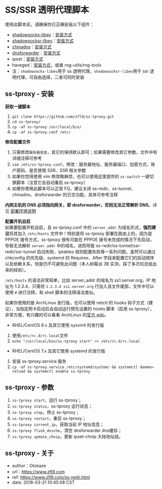 # SS/SSR 透明代理脚本
使用此脚本前，请确保你已正确安装以下组件：
- [shadowsocks-libev](https://github.com/shadowsocks/shadowsocks-libev)：[安装方式](https://www.zfl9.com/ss-redir.html#shadowsocks-libev)
- [shadowsocksr-libev](https://github.com/shadowsocksr-backup/shadowsocksr-libev)：[安装方式](https://www.zfl9.com/ss-redir.html#shadowsocksr-libev)
- [chinadns](https://github.com/shadowsocks/ChinaDNS)：[安装方式](https://www.zfl9.com/ss-redir.html#chinadns)
- [dnsforwarder](https://github.com/holmium/dnsforwarder)：[安装方式](https://www.zfl9.com/ss-redir.html#dnsforwarder)
- ipset：[安装方式](https://www.zfl9.com/ss-redir.html#ipset)
- haveged：[安装方式](https://www.zfl9.com/ss-redir.html#haveged)，或者 rng-utils/rng-tools
- 注：`shadowsocks-libev`用于 ss 透明代理，`shadowsocksr-libev`用于 ssr 透明代理，可自由选择，二者可同时安装

## ss-tproxy - 安装
**获取一键脚本**
1. `git clone https://github.com/zfl9/ss-tproxy.git`
2. `cd ss-tproxy/`
3. `cp -af ss-tproxy /usr/local/bin/`
4. `cp -af ss-tproxy.conf /etc/`

**修改配置文件**
1. 只需修改`服务器信息`，其它的保持默认即可；如果需要修改其它参数，文件中有详细注释可参考
2. `vim /etc/ss-tproxy.conf`，修改：服务器地址、服务器端口、加密方式、账户密码、是否使用 SSR、SSR 相关参数
3. 如果你觉得使用 vim 修改略麻烦，也可以使用这里提供的 `ss-switch` 一键切换脚本（注意它会自动重启 ss-tproxy）
4. 如果你使用此脚本可以正常 FQ，建议关闭 ss-redir、ss-tunnel、chinadns、dnsforwarder 的日志功能，具体可参考注释

**内网主机的 DNS 必须指向网关，即 dnsforwarder，否则无法正常解析 DNS**。详见 [部署环境说明](https://www.zfl9.com/ss-redir.html#%E9%83%A8%E7%BD%B2%E7%8E%AF%E5%A2%83%E8%AF%B4%E6%98%8E)

**配置开机自启**<br>
如果要配置开机自启，且 ss-tproxy.conf 中的 `server_addr` 为域名形式，**强烈建议**将其加入 `/etc/hosts` 文件中！特别是将 ss-tproxy 部署在路由上的，因为是 PPPOE 拨号方式，ss-tproxy 很有可能在 PPPOE 拨号未完成的情况下先启动，导致无法解析 `server_addr` 中的域名，进而导致 ss-redir/ss-tunnel/ssr-redir/ssr-tunnel 启动失败、iptables 规则配置失败等一系列问题。虽然可以通过 chkconfig 的优先级、systemd 的 Requires、After 字段来配置它们的启动顺序以及依赖关系，但是仍不可避免此问题（本人树莓派 3B 实测，踩了多次坑总结出来的经验）。

`/etc/hosts` 的语法非常简单，比如 server_addr 的域名为 ss1.server.org，IP 地址为 1.2.3.4，只需将 `1.2.3.4 ss1.server.org` 行加入该文件尾部，文件中可以使用 `#` 进行注释，和 shell 脚本的注释语法类似。

如果你使用的是 ArchLinux 发行版，也可以使用 netctl 的 hooks 钩子方式（建议），当指定网卡启动后会自动运行预先设置的 hooks 脚本（启用 ss-tproxy），非常方便。有兴趣的可以看看 ArchLinux 的[官方 wiki](https://wiki.archlinux.org/index.php/Netctl#Using_hooks)。

- RHEL/CentOS 6.x 及其它使用 sysvinit 的发行版
 1. 使用`/etc/rc.d/rc.local`文件
 2. `echo "/usr/local/bin/ss-tproxy start" >> /etc/rc.d/rc.local`
- RHEL/CentOS 7.x 及其它使用 systemd 的发行版
 1. 安装 ss-tproxy.service 服务
 2. `cp -af ss-tproxy.service /etc/systemd/system/ && systemctl daemon-reload && systemctl enable ss-tproxy`

## ss-tproxy - 参数
1. `ss-tproxy start`，运行 ss-tproxy；
2. `ss-tproxy status`，ss-tproxy 运行状态；
3. `ss-tproxy stop`，停止 ss-tproxy；
4. `ss-tproxy restart`，重启 ss-tproxy；
5. `ss-tproxy current_ip`，获取当前 IP 地址信息；
6. `ss-tproxy flush_dnsche`，清空 dnsforwarder dns缓存；
7. `ss-tproxy update_chnip`，更新 ipset-chnip 大陆地址段。

## ss-tproxy - 关于
- author：Otokaze
- url：https://www.zfl9.com
- ref: https://www.zfl9.com/ss-redir.html
- date: 2018-03-21 10:45:08 CST
